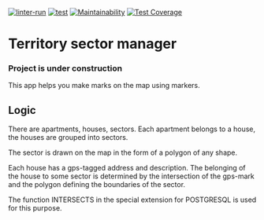 [![linter-run](https://github.com/yuriy-kormin/territory_sectors/actions/workflows/linter-run.yml/badge.svg)](https://github.com/yuriy-kormin/territory_sectors/actions/workflows/linter-run.yml)
[![test](https://github.com/yuriy-kormin/territory_sectors/actions/workflows/django-test.yml/badge.svg)](https://github.com/yuriy-kormin/territory_sectors/actions/workflows/django-test.yml)
[![Maintainability](https://api.codeclimate.com/v1/badges/9c7062dd68f9f445a56e/maintainability)](https://codeclimate.com/github/yuriy-kormin/territory_sectors/maintainability)
[![Test Coverage](https://api.codeclimate.com/v1/badges/9c7062dd68f9f445a56e/test_coverage)](https://codeclimate.com/github/yuriy-kormin/territory_sectors/test_coverage)

# Territory sector manager

### Project is under construction


This app helps you make marks on the map using markers.

## Logic 

There are apartments, houses, sectors. Each apartment belongs to a house, the houses are grouped into sectors. 

The sector is drawn on the map in the form of a polygon of any shape.

Each house has a gps-tagged address and description. The belonging of the house to some sector is determined by the intersection of the gps-mark and the polygon defining the boundaries of the sector.  


The function INTERSECTS in the special extension for POSTGRESQL is used for this purpose.
